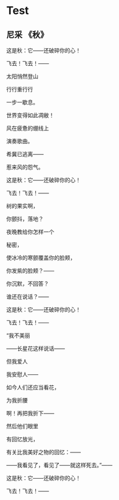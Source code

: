 # Test

## 尼采 《秋》

这是秋：它——还破碎你的心！

飞去！飞去！——

太阳悄然登山

行行重行行

一步一歇息。


世界变得如此凋敝！

风在疲惫的绷线上

演奏歌曲。

希冀已逃离——

惹来风的怨气。



这是秋：它——还破碎你的心！

飞去！飞去！——

树的果实啊，

你颤抖，落地？

夜晚教给你怎样一个

秘密，

使冰冷的寒颤覆盖你的脸颊，

你发紫的脸颊？——



你沉默，不回答？

谁还在说话？——



这是秋：它——还破碎你的心！

飞去！飞去！——

“我不美丽

——长星花这样说话——

但我爱人

我安慰人——

如今人们还应当看花，

为我折腰

啊！再把我折下——

然后他们眼里

有回忆放光，

有关比我美好之物的回忆：——

——我看见了，看见了——就这样死去。”——



这是秋：它——还破碎你的心！

飞去！飞去！——
